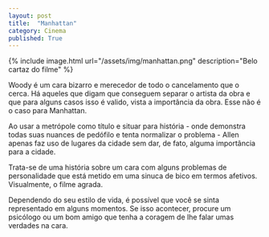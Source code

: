 ```yaml
---
layout: post
title:  "Manhattan"
category: Cinema
published: True
---
```


{% include image.html url="/assets/img/manhattan.png" description="Belo cartaz do filme" %}

Woody é um cara bizarro e merecedor de todo o cancelamento que o cerca. Há aqueles que digam que conseguem separar o artista da obra e que para alguns casos isso é valido, vista a importância da obra. Esse não é o caso para Manhattan.

Ao usar a metrópole como título e situar para história - onde demonstra todas suas nuances de pedófilo e tenta normalizar o problema - Allen apenas faz uso de lugares da cidade sem dar, de fato, alguma importância para a cidade.

Trata-se de uma história sobre um cara com alguns problemas de personalidade que está metido em uma sinuca de bico em termos afetivos. Visualmente, o filme agrada. 

Dependendo do seu estilo de vida, é possível que você se sinta representado em alguns momentos. Se isso acontecer, procure um psicólogo ou um bom amigo que tenha a coragem de lhe falar umas verdades na cara.
